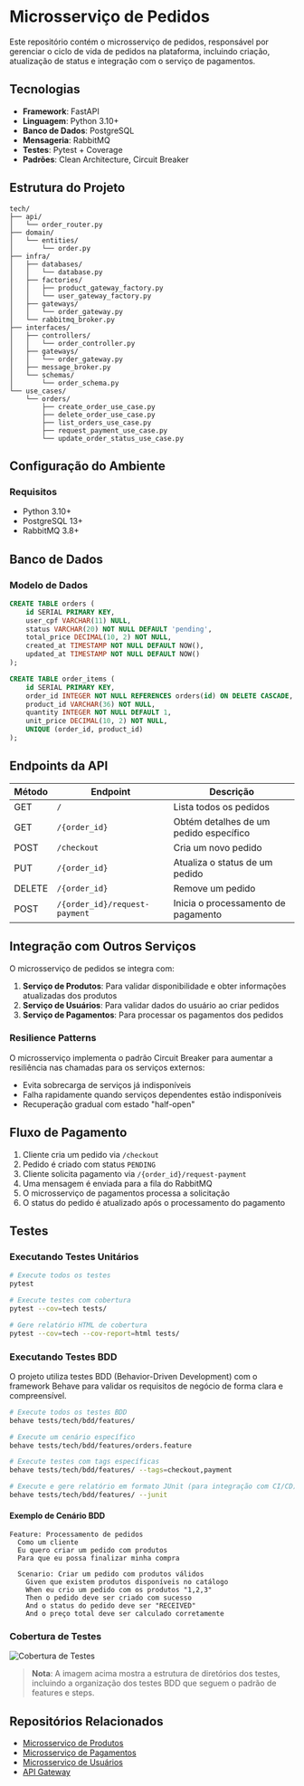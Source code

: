 # Microsserviço de Pedidos

Este repositório contém o microsserviço de pedidos, responsável por gerenciar o ciclo de vida de pedidos na plataforma, incluindo criação, atualização de status e integração com o serviço de pagamentos.

## Tecnologias

- **Framework**: FastAPI
- **Linguagem**: Python 3.10+
- **Banco de Dados**: PostgreSQL
- **Mensageria**: RabbitMQ
- **Testes**: Pytest + Coverage
- **Padrões**: Clean Architecture, Circuit Breaker

## Estrutura do Projeto

```
tech/
├── api/
│   └── order_router.py
├── domain/
│   └── entities/
│       └── order.py
├── infra/
│   ├── databases/
│   │   └── database.py
│   ├── factories/
│   │   ├── product_gateway_factory.py
│   │   └── user_gateway_factory.py
│   ├── gateways/
│   │   └── order_gateway.py
│   └── rabbitmq_broker.py
├── interfaces/
│   ├── controllers/
│   │   └── order_controller.py
│   ├── gateways/
│   │   └── order_gateway.py
│   ├── message_broker.py
│   └── schemas/
│       └── order_schema.py
└── use_cases/
    └── orders/
        ├── create_order_use_case.py
        ├── delete_order_use_case.py
        ├── list_orders_use_case.py
        ├── request_payment_use_case.py
        └── update_order_status_use_case.py
```

## Configuração do Ambiente

### Requisitos

- Python 3.10+
- PostgreSQL 13+
- RabbitMQ 3.8+

## Banco de Dados

### Modelo de Dados

```sql
CREATE TABLE orders (
    id SERIAL PRIMARY KEY,
    user_cpf VARCHAR(11) NULL,
    status VARCHAR(20) NOT NULL DEFAULT 'pending',
    total_price DECIMAL(10, 2) NOT NULL,
    created_at TIMESTAMP NOT NULL DEFAULT NOW(),
    updated_at TIMESTAMP NOT NULL DEFAULT NOW()
);

CREATE TABLE order_items (
    id SERIAL PRIMARY KEY,
    order_id INTEGER NOT NULL REFERENCES orders(id) ON DELETE CASCADE,
    product_id VARCHAR(36) NOT NULL,
    quantity INTEGER NOT NULL DEFAULT 1,
    unit_price DECIMAL(10, 2) NOT NULL,
    UNIQUE (order_id, product_id)
);
```

## Endpoints da API

| Método | Endpoint | Descrição |
|--------|----------|-----------|
| GET | `/` | Lista todos os pedidos |
| GET | `/{order_id}` | Obtém detalhes de um pedido específico |
| POST | `/checkout` | Cria um novo pedido |
| PUT | `/{order_id}` | Atualiza o status de um pedido |
| DELETE | `/{order_id}` | Remove um pedido |
| POST | `/{order_id}/request-payment` | Inicia o processamento de pagamento |

## Integração com Outros Serviços

O microsserviço de pedidos se integra com:

1. **Serviço de Produtos**: Para validar disponibilidade e obter informações atualizadas dos produtos
2. **Serviço de Usuários**: Para validar dados do usuário ao criar pedidos
3. **Serviço de Pagamentos**: Para processar os pagamentos dos pedidos

### Resilience Patterns

O microsserviço implementa o padrão Circuit Breaker para aumentar a resiliência nas chamadas para os serviços externos:

- Evita sobrecarga de serviços já indisponíveis
- Falha rapidamente quando serviços dependentes estão indisponíveis
- Recuperação gradual com estado "half-open"

## Fluxo de Pagamento

1. Cliente cria um pedido via `/checkout`
2. Pedido é criado com status `PENDING`
3. Cliente solicita pagamento via `/{order_id}/request-payment`
4. Uma mensagem é enviada para a fila do RabbitMQ
5. O microsserviço de pagamentos processa a solicitação
6. O status do pedido é atualizado após o processamento do pagamento

## Testes

### Executando Testes Unitários

```bash
# Execute todos os testes
pytest

# Execute testes com cobertura
pytest --cov=tech tests/

# Gere relatório HTML de cobertura
pytest --cov=tech --cov-report=html tests/
```

### Executando Testes BDD

O projeto utiliza testes BDD (Behavior-Driven Development) com o framework Behave para validar os requisitos de negócio de forma clara e compreensível.

```bash
# Execute todos os testes BDD
behave tests/tech/bdd/features/

# Execute um cenário específico
behave tests/tech/bdd/features/orders.feature

# Execute testes com tags específicas
behave tests/tech/bdd/features/ --tags=checkout,payment

# Execute e gere relatório em formato JUnit (para integração com CI/CD)
behave tests/tech/bdd/features/ --junit
```

#### Exemplo de Cenário BDD

```gherkin
Feature: Processamento de pedidos
  Como um cliente
  Eu quero criar um pedido com produtos
  Para que eu possa finalizar minha compra

  Scenario: Criar um pedido com produtos válidos
    Given que existem produtos disponíveis no catálogo
    When eu crio um pedido com os produtos "1,2,3"
    Then o pedido deve ser criado com sucesso
    And o status do pedido deve ser "RECEIVED"
    And o preço total deve ser calculado corretamente
```

### Cobertura de Testes


![Cobertura de Testes](.coverage.png)

> **Nota**: A imagem acima mostra a estrutura de diretórios dos testes, incluindo a organização dos testes BDD que seguem o padrão de features e steps.

## Repositórios Relacionados

- [Microsserviço de Produtos](https://github.com/sua-organizacao/products-microservice)
- [Microsserviço de Pagamentos](https://github.com/sua-organizacao/payments-microservice)
- [Microsserviço de Usuários](https://github.com/sua-organizacao/users-microservice)
- [API Gateway](https://github.com/sua-organizacao/api-gateway)